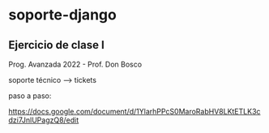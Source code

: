 # soporte-django
## Ejercicio de clase I

Prog. Avanzada 2022 - Prof. Don Bosco 

soporte técnico --> tickets 

paso a paso:

https://docs.google.com/document/d/1YlarhPPcS0MaroRabHV8LKtETLK3cdzi7JnlUPagzQ8/edit

